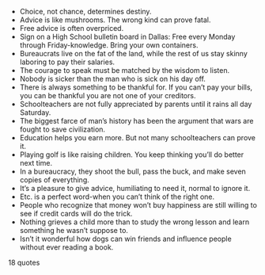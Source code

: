  - Choice, not chance, determines destiny.
 - Advice is like mushrooms. The wrong kind can prove fatal.
 - Free advice is often overpriced.
 - Sign on a High School bulletin board in Dallas: Free every Monday through Friday-knowledge. Bring your own containers.
 - Bureaucrats live on the fat of the land, while the rest of us stay skinny laboring to pay their salaries.
 - The courage to speak must be matched by the wisdom to listen.
 - Nobody is sicker than the man who is sick on his day off.
 - There is always something to be thankful for. If you can’t pay your bills, you can be thankful you are not one of your creditors.
 - Schoolteachers are not fully appreciated by parents until it rains all day Saturday.
 - The biggest farce of man’s history has been the argument that wars are fought to save civilization.
 - Education helps you earn more. But not many schoolteachers can prove it.
 - Playing golf is like raising children. You keep thinking you’ll do better next time.
 - In a bureaucracy, they shoot the bull, pass the buck, and make seven copies of everything.
 - It’s a pleasure to give advice, humiliating to need it, normal to ignore it.
 - Etc. is a perfect word-when you can’t think of the right one.
 - People who recognize that money won’t buy happiness are still willing to see if credit cards will do the trick.
 - Nothing grieves a child more than to study the wrong lesson and learn something he wasn’t suppose to.
 - Isn’t it wonderful how dogs can win friends and influence people without ever reading a book.

18 quotes